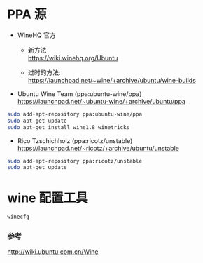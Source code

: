 # PPA 源
- WineHQ 官方
  - 新方法  
  https://wiki.winehq.org/Ubuntu

  - 过时的方法:  
  https://launchpad.net/~wine/+archive/ubuntu/wine-builds  

- Ubuntu Wine Team (ppa:ubuntu-wine/ppa)  
https://launchpad.net/~ubuntu-wine/+archive/ubuntu/ppa
``` bash
sudo add-apt-repository ppa:ubuntu-wine/ppa
sudo apt-get update
sudo apt-get install wine1.8 winetricks
```

- Rico Tzschichholz (ppa:ricotz/unstable)
https://launchpad.net/~ricotz/+archive/ubuntu/unstable
``` bash
sudo add-apt-repository ppa:ricotz/unstable
sudo apt-get update
```

# wine 配置工具
``` bash 
winecfg
```

### 参考
http://wiki.ubuntu.com.cn/Wine
